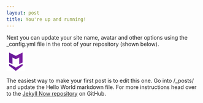 ```yaml
---
layout: post
title: You're up and running!
---
```


Next you can update your site name, avatar and other options using the _config.yml file in the root of your repository (shown below).

![alt text](https://github.com/adam-p/markdown-here/raw/master/src/common/images/icon48.png "Logo Title Text 1")

The easiest way to make your first post is to edit this one. Go into /_posts/ and update the Hello World markdown file. For more instructions head over to the [Jekyll Now repository](https://github.com/barryclark/jekyll-now) on GitHub.
